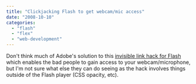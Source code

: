 ```yaml
---
title: "Clickjacking Flash to get webcam/mic access"
date: "2008-10-10"
categories: 
  - "flash"
  - "flex"
  - "web-development"
---
```


Don't think much of Adobe's solution to this [invisible link hack for Flash](http://www.webmonkey.com/blog/Hackers_are_Watching_You%3A_Flash_Clickjacking_Vulnerability_Exposes_Webcams_and_Mics) which enables the bad people to gain access to your webcam/microphone, but I'm not sure what else they can do seeing as the hack involves things outside of the Flash player (CSS opacity, etc).
